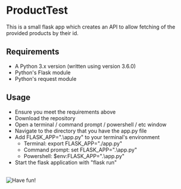 # ProductTest

This is a small flask app which creates an API to allow fetching of the provided products by their id.

## Requirements

* A Python 3.x version (written using version 3.6.0)
* Python's Flask module
* Python's request module

## Usage

* Ensure you meet the requirements above
* Download the repository
* Open a terminal / command prompt / powershell / etc window
* Navigate to the directory that you have the app.py file
* Add FLASK_APP=".\app.py" to your terminal's environment
  * Terminal: export FLASK_APP="./app.py"
  * Command prompt: set FLASK_APP=".\app.py"
  * Powershell: $env:FLASK_APP=".\app.py"
* Start the flask application with "flask run"

\
![Have fun!](https://proxy.duckduckgo.com/iu/?u=http%3A%2F%2Fmedia.riffsy.com%2Fimages%2Fd8ad96789bf5e1ecfa25a9b3455762fc%2Ftenor.gif&f=1)
